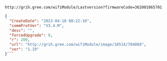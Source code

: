 `http://grih.gree.com/wifiModule/Lastversion?firmwareCode=362001065701`

```json
{
  "CreateDate": "2023-04-18 08:22:10",
  "commProtVer": "V3.4.M",
  "desc": "",
  "forcedUpgrade": 0,
  "r": 200,
  "url": "http://grih.gree.com/wifiModule/image/10514/784068",
  "ver": "1.19"
}```